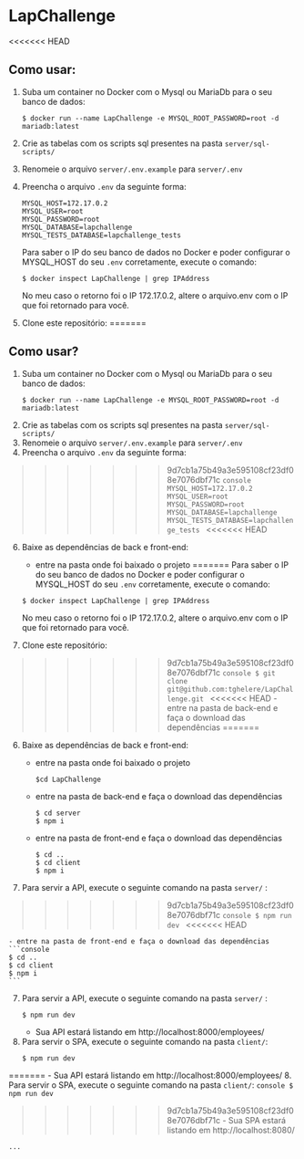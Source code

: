 # LapChallenge

<<<<<<< HEAD
## Como usar:
1. Suba um container no Docker com o Mysql ou MariaDb para o seu banco de dados:
	```console
	$ docker run --name LapChallenge -e MYSQL_ROOT_PASSWORD=root -d mariadb:latest
	```
2. Crie as tabelas com os scripts sql presentes na pasta `server/sql-scripts/`
3. Renomeie o arquivo `server/.env.example` para `server/.env`
4. Preencha o arquivo `.env` da seguinte forma:
	```console
	MYSQL_HOST=172.17.0.2
	MYSQL_USER=root
	MYSQL_PASSWORD=root
	MYSQL_DATABASE=lapchallenge
	MYSQL_TESTS_DATABASE=lapchallenge_tests
	```
	Para saber o IP do seu banco de dados no Docker e poder configurar o MYSQL_HOST do seu `.env` corretamente, execute o comando:
	```concole
	$ docker inspect LapChallenge | grep IPAddress
	```
	No meu caso o retorno foi o IP 172.17.0.2, altere o arquivo.env com o IP que foi retornado para você.

5. Clone este repositório:
=======
## Como usar?
1. Suba um container no Docker com o Mysql ou MariaDb para o seu banco de dados:
	```console
	$ docker run --name LapChallenge -e MYSQL_ROOT_PASSWORD=root -d mariadb:latest
	```
2. Crie as tabelas com os scripts sql presentes na pasta `server/sql-scripts/`
3. Renomeie o arquivo `server/.env.example` para `server/.env`
4. Preencha o arquivo `.env` da seguinte forma:
>>>>>>> 9d7cb1a75b49a3e595108cf23df08e7076dbf71c
	```console
	MYSQL_HOST=172.17.0.2
	MYSQL_USER=root
	MYSQL_PASSWORD=root
	MYSQL_DATABASE=lapchallenge
	MYSQL_TESTS_DATABASE=lapchallenge_tests
	```
<<<<<<< HEAD
6. Baixe as dependências de back e front-end:

	- entre na pasta onde foi baixado o projeto
=======
	Para saber o IP do seu banco de dados no Docker e poder configurar o MYSQL_HOST do seu `.env` corretamente, execute o comando:
	```concole
	$ docker inspect LapChallenge | grep IPAddress
	```
	No meu caso o retorno foi o IP 172.17.0.2, altere o arquivo.env com o IP que foi retornado para você.

5. Clone este repositório:
>>>>>>> 9d7cb1a75b49a3e595108cf23df08e7076dbf71c
	```console
	$ git clone git@github.com:tghelere/LapChallenge.git
	```
<<<<<<< HEAD
	- entre na pasta de back-end e faça o download das dependências
=======
6. Baixe as dependências de back e front-end:

	- entre na pasta onde foi baixado o projeto
		```console
		$cd LapChallenge
		```
	- entre na pasta de back-end e faça o download das dependências
		```console
		$ cd server
		$ npm i
		```

	- entre na pasta de front-end e faça o download das dependências
		```console
		$ cd ..
		$ cd client
		$ npm i
		```
7. Para servir a API, execute o seguinte comando na pasta `server/` :
>>>>>>> 9d7cb1a75b49a3e595108cf23df08e7076dbf71c
	```console
	$ npm run dev
	```
<<<<<<< HEAD

	- entre na pasta de front-end e faça o download das dependências
	```console
	$ cd ..
	$ cd client
	$ npm i
	```
7. Para servir a API, execute o seguinte comando na pasta `server/` :
	```console
	$ npm run dev
	```
	- Sua API estará listando em http://localhost:8000/employees/
8. Para servir o SPA, execute o seguinte comando na pasta `client/`:
	```console
	$ npm run dev
	```
=======
	- Sua API estará listando em http://localhost:8000/employees/
8. Para servir o SPA, execute o seguinte comando na pasta `client/`:
	```console
	$ npm run dev
	```
>>>>>>> 9d7cb1a75b49a3e595108cf23df08e7076dbf71c
	- Sua SPA estará listando em http://localhost:8080/


`...`
